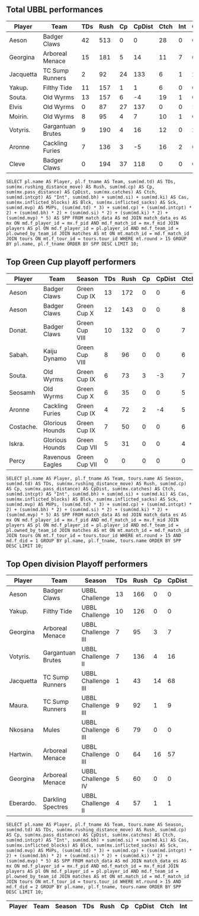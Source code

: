 

## Total UBBL performances

| Player            | Team             | TDs  | Rush | Cp   | CpDist | Ctch | Int | Cas  | Blck | Sck | MVP | SPP  |
|-------------------|------------------|------|------|------|----------|---------|---|---|--------|-------|------|------|
| Aeson     | Badger Claws      |   42 |  513 |    0 |      0 |   28 |    0 |    0 |    0 |    0 |    2 |  136 |
| Georgina  | Arboreal Menace   |   15 |  181 |    5 |     14 |   11 |    7 |    0 |    5 |    0 |    1 |   69 |
| Jacquetta | TC Sump Runners   |    2 |   92 |   24 |    133 |    6 |    1 |    2 |   13 |    2 |    4 |   56 |
| Yakup.    | Filthy Tide       |   11 |  157 |    1 |      1 |    6 |    0 |    0 |    0 |    0 |    3 |   49 |
| Souta.    | Old Wyrms         |   13 |  157 |    6 |     -4 |   19 |    1 |    0 |   14 |    0 |    0 |   47 |
| Elvis     | Old Wyrms         |    0 |   87 |   27 |    137 |    0 |    0 |    1 |    6 |    0 |    3 |   44 |
| Moirin.   | Old Wyrms         |    8 |   95 |    4 |      7 |   10 |    1 |    0 |   13 |    1 |    2 |   40 |
| Votyris.  | Gargantuan Brutes |    9 |  190 |    4 |     16 |   12 |    0 |    2 |    7 |    1 |    1 |   40 |
| Aronne    | Cackling Furies   |    7 |  136 |    3 |     -5 |   16 |    2 |    0 |   12 |    0 |    2 |   38 |
| Cleve     | Badger Claws      |    0 |  194 |   37 |    118 |    0 |    0 |    0 |   15 |    1 |    0 |   37 |


```
SELECT pl.name AS Player, pl.f_tname AS Team, sum(md.td) AS TDs, sum(mx.rushing_distance_move) AS Rush, sum(md.cp) AS Cp,	sum(mx.pass_distance) AS CpDist, sum(mx.catches) AS Ctch, sum(md.intcpt) AS "Int", sum(md.bh) + sum(md.si) + sum(md.ki) AS Cas, sum(mx.inflicted_blocks) AS Blck, sum(mx.inflicted_sacks) AS Sck, sum(md.mvp) AS MVPs, (sum(md.td) * 3) + sum(md.cp) + (sum(md.intcpt) * 2) + (sum(md.bh) * 2) + (sum(md.si) * 2) + (sum(md.ki) * 2) + (sum(md.mvp) * 5) AS SPP FROM match_data AS md JOIN match_data_es AS mx ON md.f_player_id = mx.f_pid AND md.f_match_id = mx.f_mid JOIN players AS pl ON md.f_player_id = pl.player_id AND md.f_team_id = pl.owned_by_team_id JOIN matches AS mt ON mt.match_id = md.f_match_id JOIN tours ON mt.f_tour_id = tours.tour_id WHERE mt.round > 15 GROUP BY pl.name, pl.f_tname ORDER BY SPP DESC LIMIT 10;
```

## Top Green Cup playoff performers

| Player    | Team            | Season         | TDs  | Rush | Cp   | CpDist | Ctch | Int  | Cas  | Blck | Sck  | MVPs | SPP  |
|-----------|-----------------|----------------|------|------|------|--------|------|------|------|------|------|------|------|
| Aeson     | Badger Claws    | Green Cup IX   |   13 |  172 |    0 |      0 |    6 |    0 |    0 |    0 |    0 |    0 |   39 |
| Aeson     | Badger Claws    | Green Cup X    |   12 |  143 |    0 |      0 |    8 |    0 |    0 |    0 |    0 |    0 |   36 |
| Donat.    | Badger Claws    | Green Cup VIII |   10 |  132 |    0 |      0 |    7 |    0 |    1 |    1 |    0 |    0 |   32 |
| Sabah.    | Kaiju Dynamo    | Green Cup VIII |    8 |   96 |    0 |      0 |    6 |    0 |    0 |    1 |    0 |    0 |   24 |
| Souta.    | Old Wyrms       | Green Cup IX   |    6 |   73 |    3 |     -3 |    7 |    1 |    0 |    3 |    0 |    0 |   23 |
| Seosamh   | Old Wyrms       | Green Cup X    |    6 |   35 |    0 |      0 |    5 |    0 |    0 |   11 |    1 |    1 |   23 |
| Aronne    | Cackling Furies | Green Cup IX   |    4 |   72 |    2 |     -4 |    5 |    1 |    0 |    2 |    0 |    1 |   21 |
| Costache. | Glorious Hounds | Green Cup IX   |    7 |   50 |    0 |      0 |    6 |    0 |    0 |    5 |    0 |    0 |   21 |
| Iskra.    | Glorious Hounds | Green Cup VII  |    5 |   31 |    0 |      0 |    4 |    0 |    0 |    3 |    0 |    1 |   20 |
| Percy     | Ravenous Eagles | Green Cup VII  |    0 |    0 |    0 |      0 |    0 |    0 |    7 |   55 |    0 |    1 |   19 |

```
SELECT pl.name AS Player, pl.f_tname AS Team, tours.name AS Season, sum(md.td) AS TDs, sum(mx.rushing_distance_move) AS Rush, sum(md.cp) AS Cp,	sum(mx.pass_distance) AS CpDist, sum(mx.catches) AS Ctch, sum(md.intcpt) AS "Int", sum(md.bh) + sum(md.si) + sum(md.ki) AS Cas, sum(mx.inflicted_blocks) AS Blck, sum(mx.inflicted_sacks) AS Sck, sum(md.mvp) AS MVPs, (sum(md.td) * 3) + sum(md.cp) + (sum(md.intcpt) * 2) + (sum(md.bh) * 2) + (sum(md.si) * 2) + (sum(md.ki) * 2) + (sum(md.mvp) * 5) AS SPP FROM match_data AS md JOIN match_data_es AS mx ON md.f_player_id = mx.f_pid AND md.f_match_id = mx.f_mid JOIN players AS pl ON md.f_player_id = pl.player_id AND md.f_team_id = pl.owned_by_team_id JOIN matches AS mt ON mt.match_id = md.f_match_id JOIN tours ON mt.f_tour_id = tours.tour_id WHERE mt.round > 15 AND md.f_did = 1 GROUP BY pl.name, pl.f_tname, tours.name ORDER BY SPP DESC LIMIT 10;
```

## Top Open division Playoff performers

| Player    | Team            | Season         | TDs  | Rush | Cp   | CpDist | Ctch | Int  | Cas  | Blck | Sck  | MVPs | SPP  |
|-----------|-----------------|----------------|------|------|------|--------|------|------|------|------|------|------|------|
| Aeson     | Badger Claws      | UBBL Challenge     |   13 |  166 |    0 |      0 |   10 |    0 |    0 |    0 |    0 |    1 |   44 |
| Yakup.    | Filthy Tide       | UBBL Challenge     |   10 |  126 |    0 |      0 |    5 |    0 |    0 |    0 |    0 |    2 |   40 |
| Georgina  | Arboreal Menace   | UBBL Challenge III |    7 |   95 |    3 |      7 |    6 |    5 |    0 |    0 |    0 |    1 |   39 |
| Votyris.  | Gargantuan Brutes | UBBL Challenge II  |    7 |  136 |    4 |     16 |    6 |    0 |    2 |    5 |    1 |    1 |   34 |
| Jacquetta | TC Sump Runners   | UBBL Challenge III |    1 |   43 |   14 |     68 |    1 |    1 |    2 |    4 |    1 |    2 |   33 |
| Maura.    | TC Sump Runners   | UBBL Challenge III |    9 |   92 |    1 |      9 |    9 |    0 |    0 |   17 |    2 |    0 |   28 |
| Nkosana   | Mules             | UBBL Challenge III |    6 |   79 |    0 |      0 |    2 |    0 |    0 |    3 |    0 |    1 |   23 |
| Hartwin.  | Arboreal Menace   | UBBL Challenge III |    0 |   64 |   16 |     57 |    0 |    1 |    1 |    7 |    3 |    0 |   20 |
| Georgina  | Arboreal Menace   | UBBL Challenge IV  |    5 |   60 |    0 |      0 |    4 |    2 |    0 |    3 |    0 |    0 |   19 |
| Eberardo. | Darkling Spectres | UBBL Challenge II  |    4 |   57 |    1 |      1 |    4 |    0 |    0 |    9 |    0 |    1 |   18 |


```
SELECT pl.name AS Player, pl.f_tname AS Team, tours.name AS Season, sum(md.td) AS TDs, sum(mx.rushing_distance_move) AS Rush, sum(md.cp) AS Cp,	sum(mx.pass_distance) AS CpDist, sum(mx.catches) AS Ctch, sum(md.intcpt) AS "Int", sum(md.bh) + sum(md.si) + sum(md.ki) AS Cas, sum(mx.inflicted_blocks) AS Blck, sum(mx.inflicted_sacks) AS Sck, sum(md.mvp) AS MVPs, (sum(md.td) * 3) + sum(md.cp) + (sum(md.intcpt) * 2) + (sum(md.bh) * 2) + (sum(md.si) * 2) + (sum(md.ki) * 2) + (sum(md.mvp) * 5) AS SPP FROM match_data AS md JOIN match_data_es AS mx ON md.f_player_id = mx.f_pid AND md.f_match_id = mx.f_mid JOIN players AS pl ON md.f_player_id = pl.player_id AND md.f_team_id = pl.owned_by_team_id JOIN matches AS mt ON mt.match_id = md.f_match_id JOIN tours ON mt.f_tour_id = tours.tour_id WHERE mt.round > 15 AND md.f_did = 2 GROUP BY pl.name, pl.f_tname, tours.name ORDER BY SPP DESC LIMIT 10;
```

| Player    | Team            | Season         | TDs  | Rush | Cp   | CpDist | Ctch | Int  | Cas  | Blck | Sck  | MVPs | SPP  |
|-----------|-----------------|----------------|------|------|------|--------|------|------|------|------|------|------|------|
